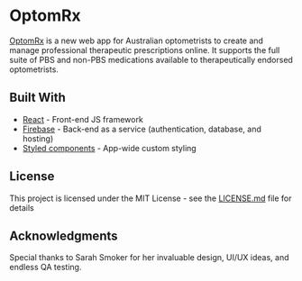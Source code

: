 # OptomRx

[OptomRx](https://optomrx.net) is a new web app for Australian optometrists to create and manage professional therapeutic prescriptions online. It supports the full suite of PBS and non-PBS medications available to therapeutically endorsed optometrists.

## Built With

* [React](https://reactjs.org/) - Front-end JS framework
* [Firebase](https://maven.apache.org/) - Back-end as a service (authentication, database, and hosting)
* [Styled components](https://styled-components.com/) - App-wide custom styling

## License

This project is licensed under the MIT License - see the [LICENSE.md](https://github.com/daniel-moderiano/optom-rx/blob/main/LICENSE) file for details

## Acknowledgments

Special thanks to Sarah Smoker for her invaluable design, UI/UX ideas, and endless QA testing.
